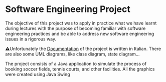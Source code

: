 # Software Engineering Project
The objective of this project was to apply in practice what we have learnt during lectures with the purpose of becoming familiar with software engineering practices and be able to address new software engineering issues in a rigorous way. 

⚠️Unfortunately the [Documentation](/Documentazione.pdf) of the project is written in Italian.
There are also some UML diagrams, like class diagram, state diagram...

The project consists of a Java application to simulate the process of booking soccer fields, tennis courts, and other facilities. All the graphics were created using Java Swing

